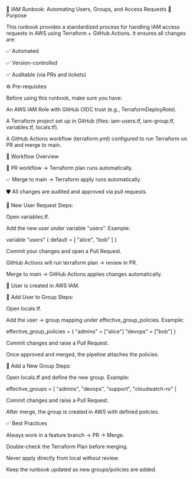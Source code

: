 🚀 IAM Runbook: Automating Users, Groups, and Access Requests
📌 Purpose

This runbook provides a standardized process for handling IAM access requests in AWS using Terraform + GitHub Actions.
It ensures all changes are:

✅ Automated

✅ Version-controlled

✅ Auditable (via PRs and tickets)

⚙️ Pre-requisites

Before using this runbook, make sure you have:

An AWS IAM Role with GitHub OIDC trust (e.g., TerraformDeployRole).

A Terraform project set up in GitHub (files: iam-users.tf, iam-group.tf, variables.tf, locals.tf).

A GitHub Actions workflow (terraform.yml) configured to run Terraform on PR and merge to main.

📝 Workflow Overview

🔄 PR workflow → Terraform plan runs automatically.

✅ Merge to main → Terraform apply runs automatically.

🛡️ All changes are audited and approved via pull requests.

👤 New User Request
Steps:

Open variables.tf.

Add the new user under variable "users". Example:

variable "users" {
  default = [
    "alice",
    "bob"
  ]
}


Commit your changes and open a Pull Request.

GitHub Actions will run terraform plan → review in PR.

Merge to main → GitHub Actions applies changes automatically.

🎉 User is created in AWS IAM.

👥 Add User to Group
Steps:

Open locals.tf.

Add the user → group mapping under effective_group_policies. Example:

effective_group_policies = {
  "admins" = ["alice"]
  "devops" = ["bob"]
}


Commit changes and raise a Pull Request.

Once approved and merged, the pipeline attaches the policies.

📂 Add a New Group
Steps:

Open locals.tf and define the new group. Example:

effective_groups = [
  "admins",
  "devops",
  "support",
  "cloudwatch-ro"
]


Commit changes and raise a Pull Request.

After merge, the group is created in AWS with defined policies.

✅ Best Practices

Always work in a feature branch → PR → Merge.

Double-check the Terraform Plan before merging.

Never apply directly from local without review.

Keep the runbook updated as new groups/policies are added.
